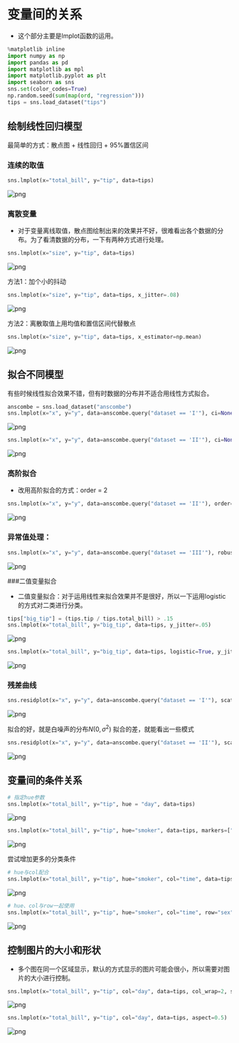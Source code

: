 # 变量间的关系

- 这个部分主要是lmplot函数的运用。


```python
%matplotlib inline
import numpy as np
import pandas as pd
import matplotlib as mpl
import matplotlib.pyplot as plt
import seaborn as sns
sns.set(color_codes=True)
np.random.seed(sum(map(ord, "regression")))
tips = sns.load_dataset("tips")
```

## 绘制线性回归模型
最简单的方式：散点图 + 线性回归 + 95%置信区间

### 连续的取值


```python
sns.lmplot(x="total_bill", y="tip", data=tips)
```


![png](output_5_1.png)

### 离散变量

- 对于变量离线取值，散点图绘制出来的效果并不好，很难看出各个数据的分布。为了看清数据的分布，一下有两种方式进行处理。


```python
sns.lmplot(x="size", y="tip", data=tips)
```


![png](output_7_1.png)


方法1：加个小的抖动


```python
sns.lmplot(x="size", y="tip", data=tips, x_jitter=.08)
```


![png](output_9_1.png)


方法2：离散取值上用均值和置信区间代替散点


```python
sns.lmplot(x="size", y="tip", data=tips, x_estimator=np.mean)
```


![png](output_11_1.png)


## 拟合不同模型
有些时候线性拟合效果不错，但有时数据的分布并不适合用线性方式拟合。


```python
anscombe = sns.load_dataset("anscombe")
sns.lmplot(x="x", y="y", data=anscombe.query("dataset == 'I'"), ci=None, scatter_kws={"s": 80})
```


![png](output_13_1.png)

```python
sns.lmplot(x="x", y="y", data=anscombe.query("dataset == 'II'"), ci=None, scatter_kws={"s": 80})
```


![png](output_14_1.png)

### 高阶拟合

- 改用高阶拟合的方式：order = 2


```python
sns.lmplot(x="x", y="y", data=anscombe.query("dataset == 'II'"), order=2, ci=None, scatter_kws={"s": 80})
```


![png](output_16_1.png)

### 异常值处理：


```python
sns.lmplot(x="x", y="y", data=anscombe.query("dataset == 'III'"), robust=True, ci=None, scatter_kws={"s": 80})
```

![png](output_18_1.png)

###二值变量拟合

- 二值变量拟合：对于运用线性来拟合效果并不是很好，所以一下运用logistic的方式对二类进行分类。


```python
tips["big_tip"] = (tips.tip / tips.total_bill) > .15
sns.lmplot(x="total_bill", y="big_tip", data=tips, y_jitter=.05)
```


![png](output_20_1.png)



```python
sns.lmplot(x="total_bill", y="big_tip", data=tips, logistic=True, y_jitter=.03, ci=None)
```


![png](output_21_1.png)

### 残差曲线


```python
sns.residplot(x="x", y="y", data=anscombe.query("dataset == 'I'"), scatter_kws={"s": 80})
```


![png](output_23_1.png)


拟合的好，就是白噪声的分布$N(0,\sigma^2)$
拟合的差，就能看出一些模式


```python
sns.residplot(x="x", y="y", data=anscombe.query("dataset == 'II'"), scatter_kws={"s": 80})
```


![png](output_25_1.png)


## 变量间的条件关系


```python
# 指定hue参数
sns.lmplot(x="total_bill", y="tip", hue = "day", data=tips)
```


![png](output_27_1.png)



```python
sns.lmplot(x="total_bill", y="tip", hue="smoker", data=tips, markers=["o", "x"])
```


![png](output_28_1.png)


尝试增加更多的分类条件


```python
# hue与col配合
sns.lmplot(x="total_bill", y="tip", hue="smoker", col="time", data=tips)
```


![png](output_30_1.png)

```python
# hue、col与row一起使用
sns.lmplot(x="total_bill", y="tip", hue="smoker", col="time", row="sex", data=tips)
```


![png](output_31_1.png)

## 控制图片的大小和形状

- 多个图在同一个区域显示，默认的方式显示的图片可能会很小，所以需要对图片的大小进行控制。


```python
sns.lmplot(x="total_bill", y="tip", col="day", data=tips, col_wrap=2, size=5)
```


![png](output_33_1.png)



```python
sns.lmplot(x="total_bill", y="tip", col="day", data=tips, aspect=0.5)
```


![png](output_34_1.png)

